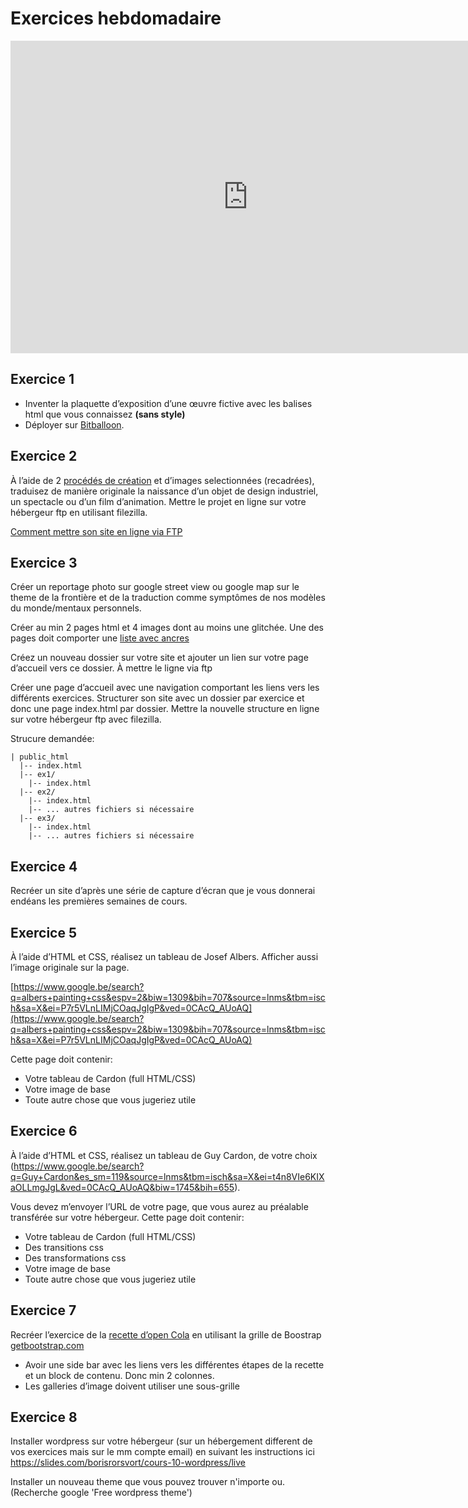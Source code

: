 # Exercices hebdomadaire

<iframe src="https://docs.google.com/forms/d/e/1FAIpQLScj5UYbHhgRoafMx2NdBryD0tw9aFlyYfrPBiEF4ZA9g3DIUA/viewform?embedded=true" width="760" height="500" frameborder="0" marginheight="0" marginwidth="0">Loading...</iframe>

## Exercice 1

* Inventer la plaquette d’exposition d’une œuvre fictive avec les balises html que vous connaissez **(sans style)**
* Déployer sur [Bitballoon](https://www.bitballoon.com/).

## Exercice 2

À l’aide de 2 [procédés de création](outils/procedes-de-creation.md) et d’images selectionnées (recadrées), traduisez de manière originale la naissance d’un objet de design industriel, un spectacle ou d’un film d’animation.
Mettre le projet en ligne sur votre hébergeur ftp en utilisant filezilla.

[Comment mettre son site en ligne via FTP](mise_en_ligne.html#R%C3%A9server_son_h%C3%A9bergement_et_transf%C3%A9rer_les_fichiers)

## Exercice 3

Créer un reportage photo sur google street view ou google map sur le theme de la frontière et de la traduction comme symptômes de nos modèles du monde/mentaux personnels.

Créer au min 2 pages html et 4 images dont au moins une glitchée.
Une des pages doit comporter une [liste avec ancres](html/how-to.html#Une_navigation_avec_des_ancres)

Créez un nouveau dossier sur votre site et ajouter un lien sur votre page d’accueil vers ce dossier.
À mettre le ligne via ftp

Créer une page d’accueil avec une navigation comportant les liens vers les différents exercices.
Structurer son site avec un dossier par exercice et donc une page index.html par dossier.
Mettre la nouvelle structure en ligne sur votre hébergeur ftp avec filezilla.

Strucure demandée:

```
| public_html
  |-- index.html
  |-- ex1/
    |-- index.html
  |-- ex2/
    |-- index.html
    |-- ... autres fichiers si nécessaire
  |-- ex3/
    |-- index.html
    |-- ... autres fichiers si nécessaire
```

## Exercice 4

Recréer un site d’après une série de capture d’écran que je vous donnerai endéans les premières semaines de cours.

## Exercice 5

À l’aide d’HTML et CSS, réalisez un tableau de Josef Albers. Afficher aussi l’image originale sur la page.

[https://www.google.be/search?q=albers+painting+css&espv=2&biw=1309&bih=707&source=lnms&tbm=isch&sa=X&ei=P7r5VLnLIMjCOaqJgIgP&ved=0CAcQ_AUoAQ](https://www.google.be/search?q=albers+painting+css&espv=2&biw=1309&bih=707&source=lnms&tbm=isch&sa=X&ei=P7r5VLnLIMjCOaqJgIgP&ved=0CAcQ_AUoAQ)

Cette page doit contenir:

* Votre tableau de Cardon (full HTML/CSS)
* Votre image de base
* Toute autre chose que vous jugeriez utile

## Exercice 6

À l’aide d’HTML et CSS, réalisez un tableau de Guy Cardon, de votre choix (https://www.google.be/search?q=Guy+Cardon&es_sm=119&source=lnms&tbm=isch&sa=X&ei=t4n8VIe6KIXaOLLmgJgL&ved=0CAcQ_AUoAQ&biw=1745&bih=655).

Vous devez m’envoyer l’URL de votre page, que vous aurez au préalable transférée sur votre hébergeur. Cette page doit contenir:

* Votre tableau de Cardon (full HTML/CSS)
* Des transitions css
* Des transformations css
* Votre image de base
* Toute autre chose que vous jugeriez utile

## Exercice 7

Recréer l’exercice de la [recette d’open Cola](https://github.com/lacensav/cours_web_2e/archive/master.zip) en utilisant la grille de Boostrap
[getbootstrap.com](https://getbootstrap.com)

* Avoir une side bar avec les liens vers les différentes étapes de la recette et un block de contenu. Donc min 2 colonnes.
* Les galleries d’image doivent utiliser une sous-grille

## Exercice 8

Installer wordpress sur votre hébergeur (sur un hébergement different de vos exercices mais sur le mm compte email) en suivant les instructions ici https://slides.com/borisrorsvort/cours-10-wordpress/live

Installer un nouveau theme que vous pouvez trouver n'importe ou. (Recherche google 'Free wordpress theme')
